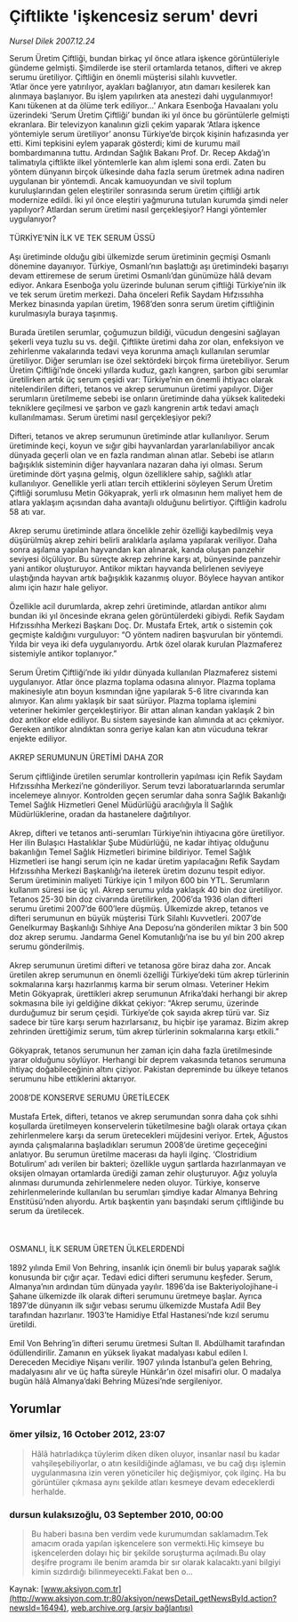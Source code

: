 # Çiftlikte 'işkencesiz serum' devri

*Nursel Dilek 2007.12.24*

<div class="news-detail-text-todays">
 <div>
 </div>
 <div>
 </div>
 <div id="newsSpot">
  <font class="detail-spot">
   Serum Üretim Çiftliği, bundan birkaç yıl önce atlara işkence görüntüleriyle gündeme gelmişti. Şimdilerde ise steril ortamlarda tetanos, difteri ve akrep serumu üretiliyor. Çiftliğin en önemli müşterisi silahlı kuvvetler.
  </font>
 </div>
 <div id="newsText">
  <font class="detail-text">
   ‘Atlar önce yere yatırılıyor, ayakları bağlanıyor, atın damarı kesilerek kan alınmaya başlanıyor. Bu işlem yapılırken ata anestezi dahi uygulanmıyor! Kanı tükenen at da ölüme terk ediliyor…’ Ankara Esenboğa Havaalanı yolu üzerindeki ‘Serum Üretim Çiftliği’ bundan iki yıl önce bu görüntülerle gelmişti ekranlara. Bir televizyon kanalının gizli çekim yaparak ‘Atlara işkence yöntemiyle serum üretiliyor’ anonsu Türkiye’de birçok kişinin hafızasında yer etti. Kimi tepkisini eylem yaparak gösterdi; kimi de kurumu mail bombardımanına tuttu. Ardından Sağlık Bakanı Prof. Dr. Recep Akdağ’ın talimatıyla çiftlikte ilkel yöntemlerle kan alım işlemi sona erdi. Zaten bu yöntem dünyanın birçok ülkesinde daha fazla serum üretmek adına nadiren uygulanan bir yöntemdi. Ancak kamuoyundan ve sivil toplum kuruluşlarından gelen eleştiriler sonrasında serum üretim çiftliği artık modernize edildi. İki yıl önce eleştiri yağmuruna tutulan kurumda şimdi neler yapılıyor? Atlardan serum üretimi nasıl gerçekleşiyor? Hangi yöntemler uygulanıyor?
   <br/>
   <br/>
   TÜRKİYE’NİN İLK VE TEK SERUM ÜSSÜ
   <br/>
   <br/>
   Aşı üretiminde olduğu gibi ülkemizde serum üretiminin geçmişi Osmanlı dönemine dayanıyor. Türkiye, Osmanlı’nın başlattığı aşı üretimindeki başarıyı devam ettiremese de serum üretimi Osmanlı’dan günümüze hâlâ devam ediyor. Ankara Esenboğa yolu üzerinde bulunan serum çiftliği Türkiye’nin ilk ve tek serum üretim merkezi. Daha önceleri Refik Saydam Hıfzıssıhha Merkez binasında yapılan üretim, 1968’den sonra serum üretim çiftliğinin kurulmasıyla buraya taşınmış.
   <br/>
   <br/>
   Burada üretilen serumlar, çoğumuzun bildiği, vücudun dengesini sağlayan şekerli veya tuzlu su vs. değil. Çiftlikte üretimi daha zor olan, enfeksiyon ve zehirlenme vakalarında tedavi veya korunma amaçlı kullanılan serumlar üretiliyor. Diğer serumları ise özel sektördeki birçok firma üretebiliyor. Serum Üretim Çiftliği’nde önceki yıllarda kuduz, gazlı kangren, şarbon gibi serumlar üretilirken artık üç serum çeşidi var: Türkiye’nin en önemli ihtiyacı olarak nitelendirilen difteri, tetanos ve akrep serumunun üretimi yapılıyor. Diğer serumların üretilmeme sebebi ise onların üretiminde daha yüksek kalitedeki tekniklere geçilmesi ve şarbon ve gazlı kangrenin artık tedavi amaçlı kullanılmaması. Serum üretimi nasıl gerçekleşiyor peki?
   <br/>
   <br/>
   Difteri, tetanos ve akrep serumunun üretiminde atlar kullanılıyor. Serum üretiminde keçi, koyun ve sığır gibi hayvanlardan yararlanılabiliyor ancak dünyada geçerli olan ve en fazla randıman alınan atlar. Sebebi ise atların bağışıklık sisteminin diğer hayvanlara nazaran daha iyi olması. Serum üretiminde dört yaşına gelmiş, olgun özelliklere sahip, sağlıklı atlar kullanılıyor. Genellikle yerli atları tercih ettiklerini söyleyen Serum Üretim Çiftliği sorumlusu Metin Gökyaprak, yerli ırk olmasının hem maliyet hem de atlara yaklaşım açısından daha avantajlı olduğunu belirtiyor. Çiftliğin kadrolu 58 atı var.
   <br/>
   <br/>
   Akrep serumu üretiminde atlara öncelikle zehir özelliği kaybedilmiş veya düşürülmüş akrep zehiri belirli aralıklarla aşılama yapılarak veriliyor. Daha sonra aşılama yapılan hayvandan kan alınarak, kanda oluşan panzehir seviyesi ölçülüyor. Bu süreçte akrep zehrine karşı at, bünyesinde panzehir yani antikor oluşturuyor. Antikor miktarı hayvanda belirlenen seviyeye ulaştığında hayvan artık bağışıklık kazanmış oluyor. Böylece hayvan antikor alımı için hazır hale geliyor.
   <br/>
   <br/>
   Özellikle acil durumlarda, akrep zehri üretiminde, atlardan antikor alımı bundan iki yıl öncesinde ekrana gelen görüntülerdeki gibiydi. Refik Saydam Hıfzıssıhha Merkezi Başkanı Doç. Dr. Mustafa Ertek, artık o sistemin çok geçmişte kaldığını vurguluyor: “O yöntem nadiren başvurulan bir yöntemdi. Yılda bir veya iki defa uygulanıyordu. Artık özel olarak kurulan Plazmaferez sistemiyle antikor toplanıyor.”
   <br/>
   <br/>
   Serum Üretim Çiftliği’nde iki yıldır dünyada kullanılan Plazmaferez sistemi uygulanıyor. Atlar önce plazma toplama odasına alınıyor. Plazma toplama makinesiyle atın boyun kısmından iğne yapılarak 5-6 litre civarında kan alınıyor. Kan alımı yaklaşık bir saat sürüyor. Plazma toplama işlemini veteriner hekimler gerçekleştiriyor. Bir attan alınan kandan yaklaşık 2 bin doz antikor elde ediliyor. Bu sistem sayesinde kan alımında at acı çekmiyor. Gereken antikor alındıktan sonra geriye kalan kan atın vücuduna tekrar enjekte ediliyor.
   <br/>
   <br/>
   AKREP SERUMUNUN ÜRETİMİ DAHA ZOR
   <br/>
   <br/>
   Serum çiftliğinde üretilen serumlar kontrollerin yapılması için Refik Saydam Hıfzıssıhha Merkezi’ne gönderiliyor. Serum tevzi laboratuarlarında serumlar incelemeye alınıyor. Kontrolden geçen serumlar daha sonra Sağlık Bakanlığı Temel Sağlık Hizmetleri Genel Müdürlüğü aracılığıyla İl Sağlık Müdürlüklerine, oradan da hastanelere dağıtılıyor.
   <br/>
   <br/>
   Akrep, difteri ve tetanos anti-serumları Türkiye’nin ihtiyacına göre üretiliyor. Her ilin Bulaşıcı Hastalıklar Şube Müdürlüğü, ne kadar ihtiyaç olduğunu bakanlığın Temel Sağlık Hizmetleri birimine bildiriyor. Temel Sağlık Hizmetleri ise hangi serum için ne kadar üretim yapılacağını Refik Saydam Hıfzıssıhha Merkezi Başkanlığı’na ileterek üretim dozunu tespit ediyor. Serum üretiminin maliyeti Türkiye için 1 milyon 600 bin YTL. Serumların kullanım süresi ise üç yıl. Akrep serumu yılda yaklaşık 40 bin doz üretiliyor. Tetanos 25-30 bin doz civarında üretilirken, 2006’da 1936 olan difteri serumu üretimi 2007’de 600’lere düşmüş. Ülkemizde akrep, tetanos ve difteri serumunun en büyük müşterisi Türk Silahlı Kuvvetleri. 2007’de Genelkurmay Başkanlığı Sıhhiye Ana Deposu’na gönderilen miktar 3 bin 500 doz akrep serumu. Jandarma Genel Komutanlığı’na ise bu yıl bin 200 akrep serumu gönderilmiş.
   <br/>
   <br/>
   Akrep serumunun üretimi difteri ve tetanosa göre biraz daha zor. Ancak üretilen akrep serumunun en önemli özelliği Türkiye’deki tüm akrep türlerinin sokmalarına karşı hazırlanmış karma bir serum olması. Veteriner Hekim Metin Gökyaprak, ürettikleri akrep serumunun Afrika’daki herhangi bir akrep sokmasına bile iyi geldiğine dikkat çekiyor: “Akrep serumu,  üzerinde durduğumuz bir serum çeşidi. Türkiye’de çok sayıda akrep türü var. Siz sadece bir türe karşı serum hazırlarsanız, bu hiçbir işe yaramaz. Bizim akrep zehrinden ürettiğimiz serum, tüm akrep türlerinin sokmalarına karşı etkili.”
   <br/>
   <br/>
   Gökyaprak, tetanos serumunun her zaman için daha fazla üretilmesinde yarar olduğunu söylüyor. Herhangi bir deprem vakasında tetanos serumuna ihtiyaç doğabileceğinin altını çiziyor. Pakistan depreminde bu ülkeye tetanos serumunu hibe ettiklerini aktarıyor.
   <br/>
   <br/>
   2008’DE KONSERVE SERUMU ÜRETİLECEK
   <br/>
   <br/>
   Mustafa Ertek, difteri, tetanos ve akrep serumundan sonra daha çok sıhhi koşullarda üretilmeyen konservelerin tüketilmesine bağlı olarak ortaya çıkan zehirlenmelere karşı da serum üretecekleri müjdesini veriyor. Ertek, Ağustos ayında çalışmalarına başladıkları serumun 2008’de üretime geçeceğini anlatıyor. Bu serumun üretilme macerası da hayli ilginç. ‘Clostridium Botulirum’ adı verilen bir bakteri; özellikle uygun şartlarda hazırlanmayan ve oksijen olmayan ortamlarda ürediği zaman zehir oluşturuyor. Ağız yoluyla alınması durumunda zehirlenmelere neden oluyor. Türkiye, konserve zehirlenmelerinde kullanılan bu serumları şimdiye kadar Almanya Behring Enstitüsü’nden alıyordu. Artık başkentin yanı başındaki serum çiftliğinde bu serum da üretilecek.
   <br/>
   <br/>
   <br/>
   <br/>
   OSMANLI, İLK SERUM ÜRETEN ÜLKELERDENDİ
   <br/>
   <br/>
   1892 yılında Emil Von Behring, insanlık için önemli bir buluş yaparak sağlık konusunda bir çığır açar. Tedavi edici difteri serumunu keşfeder. Serum,  Almanya’nın ardından tüm dünyada yayılır. 1896’da ise Bakteriyolojihane-i Şahane ülkemizde ilk olarak difteri serumunu üretmeye başlar. Ayrıca 1897’de dünyanın ilk sığır vebası serumu ülkemizde Mustafa Adil Bey tarafından hazırlanır. 1903’te Hamidiye Etfal Hastanesi’nde kızıl serumu üretildi.
   <br/>
   <br/>
   Emil Von Behring’in difteri serumu üretmesi Sultan II. Abdülhamit tarafından ödüllendirilir. Zamanın en yüksek liyakat madalyası kabul edilen I. Dereceden Mecidiye Nişanı verilir. 1907 yılında İstanbul’a gelen Behring, madalyasını alır ve üç hafta süreyle Hünkâr’ın özel misafiri olur. O madalya bugün hâlâ Almanya’daki Behring Müzesi’nde sergileniyor.
   <br/>
  </font>
 </div>
 <div>
 </div>
 <div>
 </div>
</div>


## Yorumlar

### ömer yilsiz, 16 October 2012, 23:07
> Hâlâ hatırladıkça tüylerim diken diken oluyor, insanlar nasıl bu kadar vahşileşebiliyorlar, o atın kesildiğinde ağlaması, ve bu cağ dışı işlemin uygulanmasına izin veren yöneticiler hiç değişmiyor, çok ilginç. Ha bu görüntüler çıkmasa aynı şekilde atları kesmeye devam edeceklerdi herhalde.

### dursun kulaksızoğlu, 03 September 2010, 00:00
> Bu haberi basına ben verdim vede kurumumdan saklamadım.Tek amacım orada yapılan işkencelere son vermekti.Hiç kimseye bu işkencelerden dolayı hiç bir şekilde soruşturma açılmadı.Bu olay deşifre programı ile benim aramda bir sır olarak kalacaktı.yani bilgiyi kimin sızdırdığı bilinmeyecekti.Fakat ben o...

Kaynak: [www.aksiyon.com.tr](http://www.aksiyon.com.tr:80/aksiyon/newsDetail_getNewsById.action?newsId=16494), [web.archive.org (arşiv bağlantısı)](http://web.archive.org/web/20130726011200/http://www.aksiyon.com.tr:80/aksiyon/newsDetail_getNewsById.action?newsId=16494)
